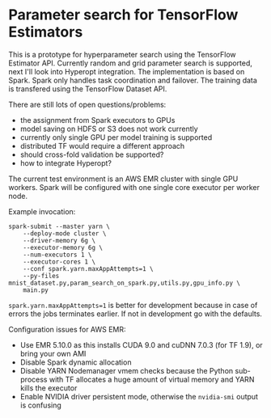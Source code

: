 
# Parameter search for TensorFlow Estimators

This is a prototype for hyperparameter search using the TensorFlow Estimator API. Currently 
random and grid parameter search is supported, next I'll look into Hyperopt integration. The 
implementation is based on Spark. Spark only handles task coordination and failover. The training
data is transfered using the TensorFlow Dataset API.

There are still lots of open questions/problems:

 * the assignment from Spark executors to GPUs
 * model saving on HDFS or S3 does not work currently
 * currently only single GPU per model training is supported
 * distributed TF would require a different approach
 * should cross-fold validation be supported?
 * how to integrate Hyperopt?

The current test environment is an AWS EMR cluster with single GPU workers. Spark will be 
configured with one single core executor per worker node.

Example invocation:

    spark-submit --master yarn \
        --deploy-mode cluster \
        --driver-memory 6g \
        --executor-memory 6g \
        --num-executors 1 \
        --executor-cores 1 \
        --conf spark.yarn.maxAppAttempts=1 \
        --py-files mnist_dataset.py,param_search_on_spark.py,utils.py,gpu_info.py \
        main.py

`spark.yarn.maxAppAttempts=1` is better for development because in case of errors the jobs terminates
earlier. If not in development go with the defaults. 

Configuration issues for AWS EMR:
 * Use EMR 5.10.0 as this installs CUDA 9.0 and cuDNN 7.0.3 (for TF 1.9), or bring your own AMI
 * Disable Spark dynamic allocation
 * Disable YARN Nodemanager vmem checks because the Python sub-process with TF allocates a huge amount of virtual memory and YARN kills the executor
 * Enable NVIDIA driver persistent mode, otherwise the `nvidia-smi` output is confusing
